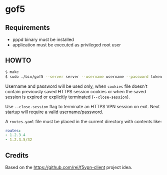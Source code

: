 # gof5

## Requirements

* pppd binary must be installed
* application must be executed as privileged root user

## HOWTO

```sh
$ make
$ sudo ./bin/gof5 --server server --username username --password token --debug
```

Username and password will be used only, when `cookies` file doesn't contain previously saved HTTPS session cookies or when the saved session is expired or explicitly terminated (`--close-session`).

Use `--close-session` flag to terminate an HTTPS VPN session on exit. Next startup will require a valid username/password.

A `routes.yaml` file must be placed in the current directory with contents like:

```yaml
routes:
- 1.2.3.4
- 1.2.3.5/32
```

## Credits

Based on the https://github.com/rei/f5vpn-client project idea.

